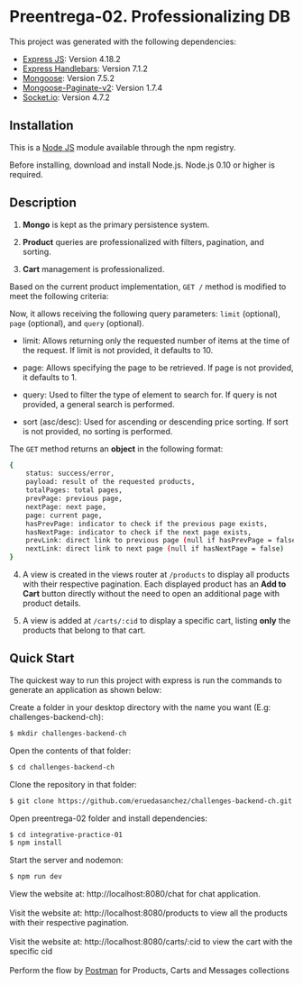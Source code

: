 # Preentrega-02. Professionalizing DB

This project was generated with the following dependencies: 

- [Express JS](https://github.com/expressjs/express): Version 4.18.2
- [Express Handlebars](https://github.com/express-handlebars/express-handlebars): Version 7.1.2
- [Mongoose](https://github.com/Automattic/mongoose): Version 7.5.2
- [Mongoose-Paginate-v2](https://github.com/aravindnc/mongoose-paginate-v2): Version 1.7.4  
- [Socket.io](https://github.com/socketio/socket.io): Version 4.7.2 

## Installation

This is a [Node JS](https://github.com/nodejs/node) module available through the npm registry.

Before installing, download and install Node.js. Node.js 0.10 or higher is required.

## Description

1. **Mongo** is kept as the primary persistence system.

2. **Product** queries are professionalized with filters, pagination, and sorting.

3. **Cart** management is professionalized.

Based on the current product implementation, `GET /` method is modified to meet the following criteria:

Now, it allows receiving the following query parameters: `limit` (optional), `page` (optional), and `query` (optional).

* limit: Allows returning only the requested number of items at the time of the request. If limit is not provided, it defaults to 10.

* page: Allows specifying the page to be retrieved. If page is not provided, it defaults to 1.

* query: Used to filter the type of element to search for. If query is not provided, a general search is performed.

* sort (asc/desc): Used for ascending or descending price sorting. If sort is not provided, no sorting is performed.

The `GET` method returns an **object** in the following format:

```bash
{
    status: success/error,
    payload: result of the requested products,
    totalPages: total pages,
    prevPage: previous page,
    nextPage: next page,
    page: current page,
    hasPrevPage: indicator to check if the previous page exists,
    hasNextPage: indicator to check if the next page exists,
    prevLink: direct link to previous page (null if hasPrevPage = false),
    nextLink: direct link to next page (null if hasNextPage = false)
}
```

4. A view is created in the views router at `/products` to display all products with their respective pagination. Each displayed product has an **Add to Cart** button directly without the need to open an additional page with product details.

5. A view is added at `/carts/:cid` to display a specific cart, listing **only** the products that belong to that cart.

## Quick Start

The quickest way to run this project with express is run the commands to generate an application as shown below:

Create a folder in your desktop directory with the name you want (E.g: challenges-backend-ch):

```bash
$ mkdir challenges-backend-ch
```

Open the contents of that folder:

```bash
$ cd challenges-backend-ch
```

Clone the repository in that folder:

```bash
$ git clone https://github.com/eruedasanchez/challenges-backend-ch.git
```

Open preentrega-02 folder and install dependencies:

```bash
$ cd integrative-practice-01
$ npm install
```

Start the server and nodemon:

```bash
$ npm run dev 
```

View the website at: http://localhost:8080/chat for chat application.
<br>
<br>
Visit the website at: http://localhost:8080/products to view all the products with their respective pagination. 
<br>
<br>
Visit the website at: http://localhost:8080/carts/:cid to view the cart with the specific cid 
<br>
<br>
Perform the flow by [Postman](https://www.postman.com/) for Products, Carts and Messages collections